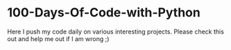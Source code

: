 # 100-Days-Of-Code-with-Python
Here I push my code daily on various interesting projects. Please check this out and help me out if I am wrong  ;)
